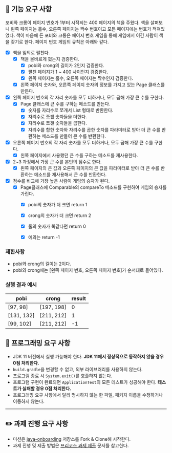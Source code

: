 ## 🚀 기능 요구 사항

포비와 크롱이 페이지 번호가 1부터 시작되는 400 페이지의 책을 주웠다. 책을 살펴보니 왼쪽 페이지는 홀수, 오른쪽 페이지는 짝수 번호이고 모든 페이지에는 번호가 적혀있었다. 책이 마음에 든 포비와 크롱은 페이지 번호 게임을 통해 게임에서 이긴 사람이 책을 갖기로 한다. 페이지 번호 게임의 규칙은 아래와 같다.

- [x] 책을 임의로 펼친다.
  - [x] 책을 올바르게 폈는지 검증한다. 
    - [x] pobi와 crong의 길이가 2인지 검증한다.  
    - [x] 펼친 페이지가 1 ~ 400 사이인지 검증한다.  
    - [x] 왼쪽 페이지는 홀수, 오른쪽 페이지는 짝수인지 검증한다. 
  - [x] 왼쪽 페이지 숫자와, 오른쪽 페이지 숫자의 정보를 가지고 있는 Page 클래스를 만든다.
  
- [x] 왼쪽 페이지 번호의 각 자리 숫자를 모두 더하거나, 모두 곱해 가장 큰 수를 구한다.
  - [x] Page 클래스에 큰 수를 구하는 메소드를 만든다. 
    - [x] 숫자를 자리수로 쪼개서 List 형태로 반환한다.
    - [x] 자리수로 쪼갠 숫자들을 더한다.
    - [x] 자리수로 쪼갠 숫자들을 곱한다.
    - [x] 자리수를 합한 숫자와 자리수를 곱한 숫자를 파라미터로 받아 더 큰 수를 반환하는 메소드를 만들어 큰 수를 반환한다. 
        
- [x] 오른쪽 페이지 번호의 각 자리 숫자를 모두 더하거나, 모두 곱해 가장 큰 수를 구한다.
  - [x] 왼쪽 페이지에서 사용했던 큰 수를 구하는 메소드를 재사용한다. 
 
- [x] 2~3 과정에서 가장 큰 수를 본인의 점수로 한다.
  - [x] 왼쪽 페이지의 큰 값과 오른쪽 페이지의 큰 값을 파라미터로 받아 더 큰 수를 반환하는 메소드를 재사용해서 큰 수를 반환한다.

- [x] 점수를 비교해 가장 높은 사람이 게임의 승자가 된다.
  - [x] Page클래스에 Comparable의 compareTo 메소드를 구현하여 게임의 승자를 가린다.
    - [x] pobi의 숫자가 더 크면 return 1
    - [x] crong의 숫자가 더 크면 return 2
    - [x] 둘의 숫자가 똑같다면 return 0 
    - [x] 예외는 return -1 


### 제한사항

- pobi와 crong의 길이는 2이다.
- pobi와 crong에는 [왼쪽 페이지 번호, 오른쪽 페이지 번호]가 순서대로 들어있다.

### 실행 결과 예시

| pobi | crong | result |
| --- | --- | --- |
| [97, 98] | [197, 198] | 0 |
| [131, 132] | [211, 212] | 1 |
| [99, 102] | [211, 212] | -1 |

## 🎯 프로그래밍 요구 사항

- JDK 11 버전에서 실행 가능해야 한다. **JDK 11에서 정상적으로 동작하지 않을 경우 0점 처리한다.**
- `build.gradle`을 변경할 수 없고, 외부 라이브러리를 사용하지 않는다.
- 프로그램 종료 시 `System.exit()`를 호출하지 않는다.
- 프로그램 구현이 완료되면 `ApplicationTest`의 모든 테스트가 성공해야 한다. **테스트가 실패할 경우 0점 처리한다.**
- 프로그래밍 요구 사항에서 달리 명시하지 않는 한 파일, 패키지 이름을 수정하거나 이동하지 않는다.

---

## ✏️ 과제 진행 요구 사항

- 미션은 [java-onboarding](https://github.com/woowacourse-precourse/java-onboarding) 저장소를 Fork & Clone해 시작한다.
- 과제 진행 및 제출 방법은 [프리코스 과제 제출](https://github.com/woowacourse/woowacourse-docs/tree/master/precourse) 문서를 참고한다.
